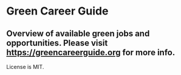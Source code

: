 # Green Career Guide

## Overview of available green jobs and opportunities. Please visit https://greencareerguide.org for more info.

License is MIT.